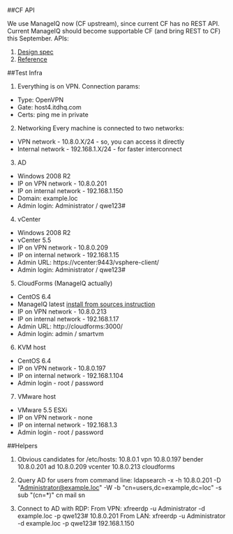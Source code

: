 ##CF API

We use ManageIQ now (CF upstream), since current CF has no REST API. Current ManageIQ should become supportable CF (and bring REST to CF) this September. APIs:
1. [Design spec](http://manageiq.org/documentation/development/rest_api/design/)
2. [Reference](http://manageiq.org/documentation/development/rest_api/reference/)

##Test Infra

1. Everything is on VPN. Connection params:
* Type: OpenVPN
* Gate: host4.itdhq.com
* Certs: ping me in private

2. Networking
Every machine is connected to two networks:
* VPN network - 10.8.0.X/24 - so, you can access it directly
* Internal network - 192.168.1.X/24 - for faster interconnect

3. AD
* Windows 2008 R2
* IP on VPN network - 10.8.0.201
* IP on internal network - 192.168.1.150
* Domain: example.loc
* Admin login: Administrator / qwe123#

4. vCenter
* Windows 2008 R2
* vCenter 5.5
* IP on VPN network - 10.8.0.209
* IP on internal network - 192.168.1.15
* Admin URL: https://vcenter:9443/vsphere-client/
* Admin login: Administrator / qwe123#

5. CloudForms (ManageIQ actually)
* CentOS 6.4
* ManageIQ latest [install from sources instruction](http://manageiq.org/community/install-from-source/)
* IP on VPN network - 10.8.0.213
* IP on internal network - 192.168.1.17
* Admin URL: http://cloudforms:3000/
* Admin login: admin / smartvm

6. KVM host
* CentOS 6.4
* IP on VPN network - 10.8.0.197
* IP on internal network - 192.168.1.104
* Admin login - root / password

7. VMware host
* VMware 5.5 ESXi
* IP on VPN network - none
* IP on internal network - 192.168.1.3
* Admin login - root / password

##Helpers

1. Obvious candidates for /etc/hosts:
10.8.0.1	vpn
10.8.0.197	bender
10.8.0.201	ad
10.8.0.209	vcenter
10.8.0.213	cloudforms

2. Query AD for users from command line:
ldapsearch -x -h 10.8.0.201 -D "Administrator@example.loc" -W -b "cn=users,dc=example,dc=loc" -s sub "(cn=\*)" cn mail sn

3. Connect to AD with RDP:
From VPN: xfreerdp -u Administrator -d example.loc -p qwe123# 10.8.0.201
From LAN: xfreerdp -u Administrator -d example.loc -p qwe123# 192.168.1.150
